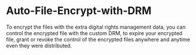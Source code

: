 # Auto-File-Encrypt-with-DRM
To encrypt the files with the extra digital rights management data, you can control the encrypted file with the custom DRM, to expire your encrypted file, grant or revoke the control of the encrypted files anywhere and anytime even they were distributed.
